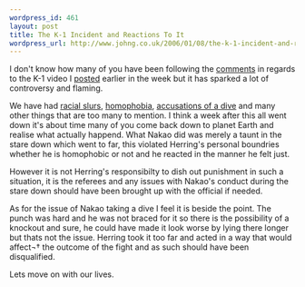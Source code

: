 ```yaml
--- 
wordpress_id: 461
layout: post
title: The K-1 Incident and Reactions To It
wordpress_url: http://www.johng.co.uk/2006/01/08/the-k-1-incident-and-reactions-to-it/
---
```

I don't know how many of you have been following the <a href="http://www.johng.co.uk/2005/12/31/k-1-video-heath-herring-vs-yoshihiro-nakao/#comments">comments</a> in regards to the K-1 video I <a href="http://www.johng.co.uk/2005/12/31/k-1-video-heath-herring-vs-yoshihiro-nakao/">posted</a> earlier in the week but it has sparked a lot of controversy and flaming.

We have had <a href="http://www.johng.co.uk/2005/12/31/k-1-video-heath-herring-vs-yoshihiro-nakao/#comment-3608">racial slurs</a>, <a href="http://www.johng.co.uk/2005/12/31/k-1-video-heath-herring-vs-yoshihiro-nakao/#comment-3460">homophobia</a>, <a href="http://www.johng.co.uk/2005/12/31/k-1-video-heath-herring-vs-yoshihiro-nakao/#comment-3491">accusations of a dive</a> and many other things that are too many to mention. I think a week after this all went down it's about time many of you come back down to planet Earth and realise what actually happend. What Nakao did was merely a taunt in the stare down which went to far, this violated Herring's personal boundries whether he is homophobic or not and he reacted in the manner he felt just.

However it is not Herring's responsibilty to dish out punishment in such a situation, it is the referees and any issues with Nakao's conduct during the stare down should have been brought up with the official if needed.

As for the issue of Nakao taking a dive I feel it is beside the point. The punch was hard and he was not braced for it so there is the possibility of a knockout and sure, he could have made it look worse by lying there longer but thats not the issue. Herring took it too far and acted in a way that would affect¬† the outcome of the fight and as such should have been disqualified.

Lets move on with our lives.
